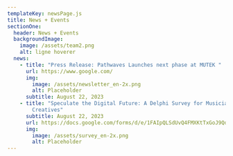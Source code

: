 ```yaml
---
templateKey: newsPage.js
title: News + Events
sectionOne:
  header: News + Events
  backgroundImage:
    image: /assets/team2.png
    alt: ligne hoverer
  news:
    - title: "Press Release: Pathwaves Launches next phase at MUTEK "
      url: https://www.google.com/
      img:
        image: /assets/newsletter_en-2x.png
        alt: Placeholder
      subtitle: August 22, 2023
    - title: "Speculate the Digital Future: A Delphi Survey for Musicians and
        Creatives"
      subtitle: August 22, 2023
      url: https://docs.google.com/forms/d/e/1FAIpQLSdUvQ4FMXKtTxGoJ9QdyZUGnSxFrnd6kOjtGMup6WIUGCy6xw/viewform?ts=64df89e1&edit_requested=true
      img:
        image: /assets/survey_en-2x.png
        alt: Placeholder
---
```

